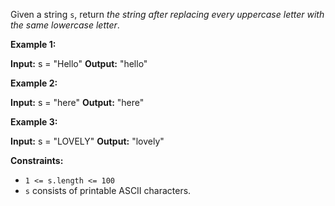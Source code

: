 
Given a string  `s`, return  _the string after replacing every uppercase letter with the same lowercase letter_.

**Example 1:**

**Input:** s = "Hello"
**Output:** "hello"

**Example 2:**

**Input:** s = "here"
**Output:** "here"

**Example 3:**

**Input:** s = "LOVELY"
**Output:** "lovely"

**Constraints:**

-   `1 <= s.length <= 100`
-   `s`  consists of printable ASCII characters.